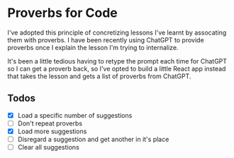 # Proverbs for Code

I've adopted this principle of concretizing lessons I've learnt by
assocating them with proverbs. I have been recently using ChatGPT
to provide proverbs once I explain the lesson I'm trying to internalize.

It's been a little tedious having to retype the prompt each time
for ChatGPT so I can get a proverb back, so I've opted to build a
little React app instead that takes the lesson and gets a list of
proverbs from ChatGPT.



## Todos
- [x] Load a specific number of suggestions
- [ ] Don't repeat proverbs
- [x] Load more suggestions 
- [ ] Disregard a suggestion and get another in it's place
- [ ] Clear all suggestions
